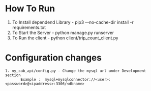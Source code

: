# How To Run
   1. To Install dependend Library - pip3 --no-cache-dir install -r requirements.txt
   2. To Start the Server - python manage.py runserver
   3. To Run the client - python client/trip_count_client.py
   
   
# Configuration changes

    1. ny_cab_api/config.py - Change the mysql url under Development section
           Example :  mysql+mysqlconnector://<user>:<password>@<ipaddress>:3306/<dbname>
    
  
